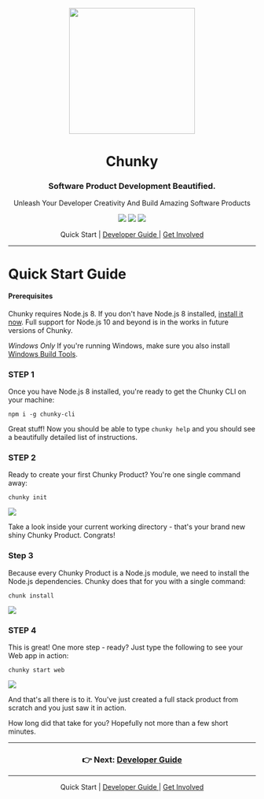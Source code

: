 <p align="center"> <img src="https://raw.githubusercontent.com/fluidtrends/chunky/master/logo.gif" width="256px"> 

<h1 align="center"> Chunky </h1>
<h3 align="center"> Software Product Development Beautified. </h3>
<p align="center"> Unleash Your Developer Creativity And Build Amazing Software Products </p>

</p>

<p align="center">
<a href="https://circleci.com/gh/fluidtrends/workflows/chunky"><img src="https://circleci.com/gh/fluidtrends/chunky.svg?style=svg"/></a>
<a href="https://codeclimate.com/github/fluidtrends/chunky/maintainability"><img src="https://api.codeclimate.com/v1/badges/f6621e761f82f6c84f40/maintainability"/></a>
<a href="https://codeclimate.com/github/fluidtrends/chunky/test_coverage"><img src="https://api.codeclimate.com/v1/badges/f6621e761f82f6c84f40/test_coverage" /></a>
</p>

<p align="center">
Quick Start |
<a href="../guide/README.md"> Developer Guide </a> |
<a href="../contrib/README.md"> Get Involved </a>
</p>

---

# Quick Start Guide

#### Prerequisites

Chunky requires Node.js 8. If you don't have Node.js 8 installed, [install it now](https://nodejs.org/dist/latest-v8.x/). Full support for Node.js 10 and beyond is in the works in future versions of Chunky.

*Windows Only* If you're running Windows, make sure you also install [Windows Build Tools](https://www.npmjs.com/package/windows-build-tools).

### STEP 1

Once you have Node.js 8 installed, you're ready to get the Chunky CLI on your machine:

```console
npm i -g chunky-cli
```

Great stuff! Now you should be able to type ```chunky help``` and you should see a beautifully detailed list of instructions.

### STEP 2

Ready to create your first Chunky Product? You're one single command away:

```console
chunky init
```

![](http://files.carmel.io/media/init.gif)

Take a look inside your current working directory - that's your brand new shiny Chunky Product. Congrats!

### Step 3

Because every Chunky Product is a Node.js module, we need to install the Node.js dependencies. Chunky does that for you with a single command:

```console
chunk install
```

![](http://files.carmel.io/media/install-small.gif)

### STEP 4

This is great! One more step - ready? Just type the following to see your Web app in action:

```console
chunky start web
```

![](http://files.carmel.io/media/start-web-small.gif)

And that's all there is to it. You've just created a full stack product from scratch and you just saw it in action.

How long did that take for you? Hopefully not more than a few short minutes.

---

<h3 align="center">
 👉 Next: <a href="../guide/README.md"> Developer Guide </a>
</h3>

---

<p align="center">
 Quick Start |
<a href="../guide/README.md"> Developer Guide </a> |
<a href="../contrib/README.md"> Get Involved </a>
</p>

